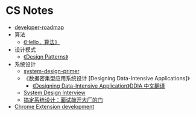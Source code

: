 # CS Notes

- [developer-roadmap](https://github.com/kamranahmedse/developer-roadmap)
- 算法
  - [《Hello，算法》](https://www.hello-algo.com/)
- 设计模式
  - [《Design Patterns》](https://refactoring.guru/design-patterns)
- 系统设计
  - [system-design-primer](https://github.com/donnemartin/system-design-primer)
  - 《数据密集型应用系统设计 [Designing Data-Intensive Applications]》
    - [《Designing Data-Intensive Application》DDIA 中文翻译](https://github.com/Vonng/ddia)
  - [System Design Interview](https://www.youtube.com/@SystemDesignInterview)
  - [搞定系统设计：面试敲开大厂的门](https://weread.qq.com/web/bookDetail/21632710813ab8719g010db3)
- [Chrome Extension development](https://developer.chrome.com/docs/extensions)
